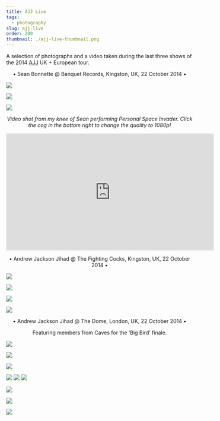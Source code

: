 ```yaml
---
title: AJJ Live
tags:
  - photography
slug: ajj-live
order: 200
thumbnail: ./ajj-live-thumbnail.png
---
```

A selection of photographs and a video taken during the last three shows of the 2014 [AJJ](http://www.ajjtheband.com/) UK + European tour.

<p style="text-align: center">• Sean Bonnette @ Banquet Records, Kingston, UK, 22 October 2014 •</p>

![](IMG_2671bw-wm.png)

![](IMG_2674bw-wm.png)

![](IMG_2679bw-wm.png)

<p style="text-align: center; font-style: italic">Video shot from my knee of Sean performing Personal Space Invader.
Click the cog in the bottom right to change the quality to 1080p!</p>
<p style="text-align: center"><iframe width="560" height="315" src="https://www.youtube.com/embed/C8fojIRtO8o" frameborder="0" allowfullscreen></iframe></p>

<p style="text-align: center">• Andrew Jackson Jihad @ The Fighting Cocks, Kingston, UK, 22 October 2014 •</p>

![](IMG_2725bw-wm.png)

![](IMG_2740-wm.png)

![](IMG_2741bw-wm.png)

![](IMG_2746bw-wm.png)

<p style="text-align: center">• Andrew Jackson Jihad @ The Dome, London, UK, 22 October 2014 •</p>

<p style="text-align: center">Featuring members from Caves for the ‘Big Bird’ finale.</p>

![](IMG_2783bw-wm.png)

![](IMG_2784bw-wm.png)

![](IMG_2814bw-wm.png)

![](IMG_2975-wm.png)
![](bigbird-wm.png)
![](IMG_2981-wm.png)

![](IMG_2986-wm.png)

![](IMG_2995-wm.png)

![](IMG_3002bw-wm.png)
